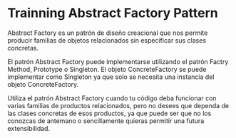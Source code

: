 # Trainning Abstract Factory Pattern
Abstract Factory es un patrón de diseño creacional que nos permite producir familias de objetos relacionados sin especificar sus clases concretas.

El patrón Abstract Factory puede implementarse utilizando el patrón Factry Method, Prototype o Singleton. El objeto ConcreteFactory se puede implementar como Singleton ya que solo se necesita una instancia del objeto ConcreteFactory.

Utiliza el patrón Abstract Factory cuando tu código deba funcionar con varias familias de productos relacionados, pero no desees que dependa de las clases concretas de esos productos, ya que puede ser que no los conozcas de antemano o sencillamente quieras permitir una futura extensibilidad.